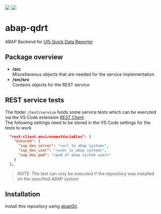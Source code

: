 ![](https://img.shields.io/badge/version-WIP-red)
![](https://img.shields.io/badge/ABAP-v7.50+-orange)

# abap-qdrt

ABAP Backend for [UI5 Quick Data Reporter](https://github.com/DevEpos/quick-data-reporter)

## Package overview

- **/src**  
  Miscellaneous objects that are needed for the service implementation
- **/src/srv**  
  Contains objects for the REST service

## REST service tests

The folder `/test/service` holds some service tests which can be executed via the VS Code extension [REST Client](https://marketplace.visualstudio.com/items?itemName=humao.rest-client).  
The following settings need to be stored in the VS Code settings for the tests to work

```json
  "rest-client.environmentVariables": {
    "$shared": {
      "sap_dev_server": "<url to abap system>",
      "sap_dev_user": "<user in abap system>",
      "sap_dev_pwd": "<pwd of abap system user>"
    }
  },
```

> NOTE:
> The test can only be executed if the repository was installed on the specified ABAP system

## Installation

Install this repository using [abapGit](https://github.com/abapGit/abapGit#abapgit).
